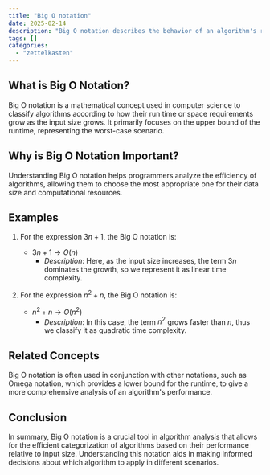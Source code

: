 ```yaml
---
title: "Big O notation"
date: 2025-02-14
description: "Big O notation describes the behavior of an algorithm's runtime as the input size grows, focusing on the largest contributing factor and ignoring constants."
tags: []
categories: 
  - "zettelkasten"
---
```


## What is Big O Notation?

Big O notation is a mathematical concept used in computer science to classify algorithms according to how their run time or space requirements grow as the input size grows. It primarily focuses on the upper bound of the runtime, representing the worst-case scenario.

## Why is Big O Notation Important?

Understanding Big O notation helps programmers analyze the efficiency of algorithms, allowing them to choose the most appropriate one for their data size and computational resources.

## Examples

1. For the expression $3n + 1$, the Big O notation is:
   - $3n + 1 \rightarrow O(n)$
     - *Description*: Here, as the input size increases, the term $3n$ dominates the growth, so we represent it as linear time complexity.

2. For the expression $n^2 + n$, the Big O notation is:
   - $n^2 + n \rightarrow O(n^2)$
     - *Description*: In this case, the term $n^2$ grows faster than $n$, thus we classify it as quadratic time complexity.

## Related Concepts

Big O notation is often used in conjunction with other notations, such as Omega notation, which provides a lower bound for the runtime, to give a more comprehensive analysis of an algorithm's performance.

## Conclusion

In summary, Big O notation is a crucial tool in algorithm analysis that allows for the efficient categorization of algorithms based on their performance relative to input size. Understanding this notation aids in making informed decisions about which algorithm to apply in different scenarios.